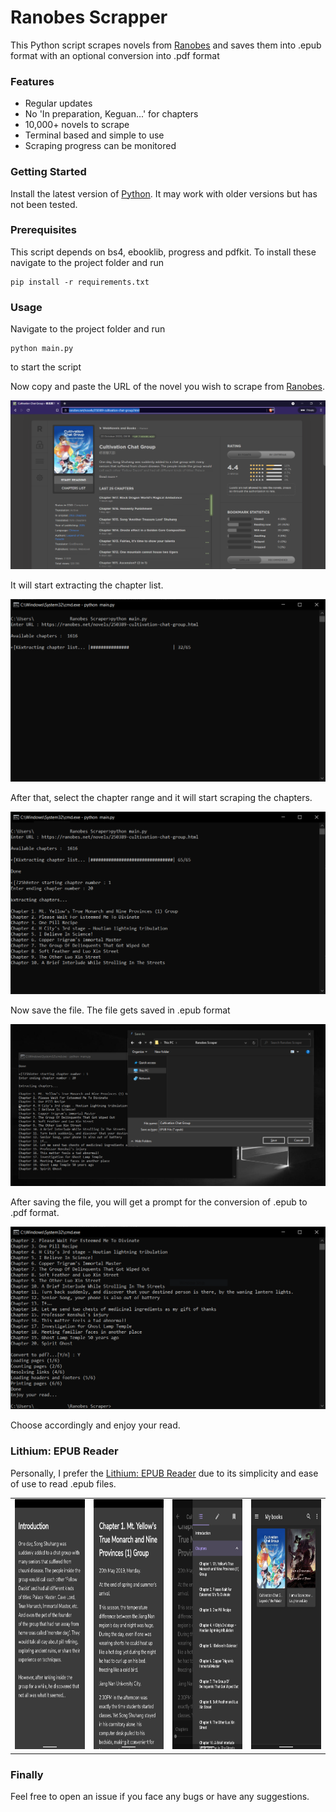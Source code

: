 # Ranobes Scrapper

This Python script scrapes novels from [Ranobes](https://ranobes.net/) and saves them into .epub format with an optional conversion into .pdf format

### Features

- Regular updates
- No 'In preparation, Keguan...' for chapters
- 10,000+ novels to scrape
- Terminal based and simple to use
- Scraping progress can be monitored

### Getting Started

Install the latest version of [Python](https://www.python.org/). It may work with older versions but has not been tested.

### Prerequisites

This script depends on bs4, ebooklib, progress and pdfkit. To install these navigate to the project folder and run

```
pip install -r requirements.txt
```

### Usage

Navigate to the project folder and run

```
python main.py
```
to start the script

Now copy and paste the URL of the novel you wish to scrape from [Ranobes](https://ranobes.net/).

<img src = "images/Demo/novel_webpage.png" alt = "novel_webpage">


It will start extracting the chapter list.

<img src = "images/Demo/extract_index.png" alt = "extract_index">


After that, select the chapter range and it will start scraping the chapters.

<img src = "images/Demo/chapter_range.png" alt = "chapter_range">


Now save the file. The file gets saved in .epub format

<img src = "images/Demo/save_file.png" alt = "save_file">


After saving the file, you will get a prompt for the conversion of .epub to .pdf format.

<img src = "images/Demo/convert_pdf.png" alt = "convert_pdf">


Choose accordingly and enjoy your read.

### Lithium: EPUB Reader

Personally, I prefer the [Lithium: EPUB Reader](https://play.google.com/store/apps/details?id=com.faultexception.reader) due to its simplicity and ease of use to read .epub files.

<table>
    <tr>
        <td><img src = "images/Lithium/lithium_1.png" height = 400 width = 180 alt = "lithium_1"></td>
        <td><img src = "images/Lithium/lithium_2.png" height = 400 width = 180 alt = "lithium_2"></td>
        <td><img src = "images/Lithium/lithium_3.png" height = 400 width = 180 alt = "lithium_3"></td>
        <td><img src = "images/Lithium/lithium_4.png" height = 400 width = 180 alt = "lithium_4"></td>
    </tr>
</table>

### Finally

Feel free to open an issue if you face any bugs or have any suggestions.
